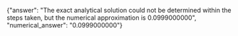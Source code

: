 {"answer": "The exact analytical solution could not be determined within the steps taken, but the numerical approximation is 0.0999000000", "numerical_answer": "0.0999000000"}
